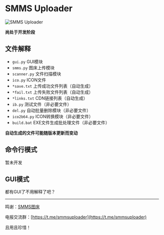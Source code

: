 # SMMS Uploader

![SMMS Uploader](https://i.loli.net/2019/02/10/5c5fc5fbe1018.png)

**尚处于开发阶段**

## 文件解释

- `gui.py` GUI模块
- `smms.py` 图床上传模块
- `scanner.py` 文件扫描模块
- `ico.py` ICON文件
- `*save.txt` 上传成功文件列表（自动生成）
- `*fail.txt` 上传失败文件列表（自动生成）
- `*links.txt` CDN链接列表（自动生成）
- `ib.py` 测试文件（非必要文件）
- `del.py` 自动批量删除模块（非必要文件）
- `ico2b64.py` ICON转换模块（非必要文件）
- `build.bat` EXE文件生成批处理文件（非必要文件）

**自动生成的文件可能随版本更新而变动**

## 命令行模式

暂未开发

## GUI模式

都有GUI了不用解释了吧？

---

鸣谢：[SMMS图床](https://sm.ms)

电报交流群：[https://t.me/smmsuploader](https://t.me/smmsuploader)

且用且珍惜！

